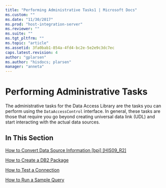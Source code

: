 ```yaml
---
title: "Performing Administrative Tasks1 | Microsoft Docs"
ms.custom: ""
ms.date: "11/30/2017"
ms.prod: "host-integration-server"
ms.reviewer: ""
ms.suite: ""
ms.tgt_pltfrm: ""
ms.topic: "article"
ms.assetid: 3fa0bab1-854a-4fd4-bc2e-5e2e9c3dc7ec
caps.latest.revision: 4
author: "gplarsen"
ms.author: "hisdocs; plarsen"
manager: "anneta"
---
```

# Performing Administrative Tasks
The administrative tasks for the Data Access Library are the tasks you can perform using the `DataAccessControl` interface. In general, these tasks are those that require you go beyond creating universal data link (UDL) and start interacting with the actual data sources.  
  
## In This Section  
 [How to Convert Data Source Information &#91;bpi&#93; &#91;HIS09_R2&#93;](http://msdn.microsoft.com/en-us/e84b2cf9-f64c-474d-9e8a-db2f354535ec)  
  
 [How to Create a DB2 Package](../core/how-to-create-a-db2-package2.md)  
  
 [How to Test a Connection](../core/how-to-test-a-connection2.md)  
  
 [How to Run a Sample Query](../core/how-to-run-a-sample-query1.md)